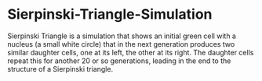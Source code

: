 # Sierpinski-Triangle-Simulation
Sierpinski Triangle is a simulation that shows an initial green cell with a nucleus (a small white circle) that in the next generation produces two similar daughter cells, one at its left, the other at its right. The daughter cells repeat this for another 20 or so generations, leading in the end to the structure of a Sierpinski triangle.
